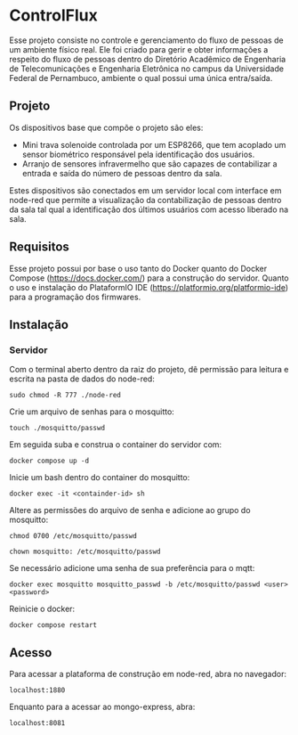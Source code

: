 # ControlFlux

Esse projeto consiste no controle e gerenciamento do fluxo de pessoas de um ambiente físico real. Ele foi criado para gerir e obter informações a respeito do fluxo de pessoas dentro do Diretório Acadêmico de Engenharia de Telecomunicações e Engenharia Eletrônica no campus da Universidade Federal de Pernambuco, ambiente o qual possui uma única entra/saída.

## Projeto

Os dispositivos base que compõe o projeto são eles:

- Mini trava solenoide controlada por um ESP8266, que tem acoplado um sensor biométrico responsável pela identificação dos usuários.
- Arranjo de sensores infravermelho que são capazes de contabilizar a entrada e saída do número de pessoas dentro da sala.

Estes dispositivos são conectados em um servidor local com interface em node-red que permite a visualização da contabilização de pessoas dentro da sala tal qual a identificação dos últimos usuários com acesso liberado na sala.

## Requisitos

Esse projeto possui por base o uso tanto do Docker quanto do Docker Compose (https://docs.docker.com/) para a construção do servidor. Quanto o uso e instalação do PlataformIO IDE (https://platformio.org/platformio-ide) para a programação dos firmwares.

## Instalação

### Servidor

Com o terminal aberto dentro da raiz do projeto, dê permissão para leitura e escrita na pasta de dados do node-red:

`sudo chmod -R 777 ./node-red`

Crie um arquivo de senhas para o mosquitto:

`touch ./mosquitto/passwd`

Em seguida suba e construa o container do servidor com:

`docker compose up -d`

Inicie um bash dentro do container do mosquitto:

`docker exec -it <containder-id> sh`

Altere as permissões do arquivo de senha e adicione ao grupo do mosquitto:

`chmod 0700 /etc/mosquitto/passwd`

`chown mosquitto: /etc/mosquitto/passwd`

Se necessário adicione uma senha de sua preferência para o mqtt:

`docker exec mosquitto mosquitto_passwd -b /etc/mosquitto/passwd <user> <password>`

Reinicie o docker:

`docker compose restart`

## Acesso

Para acessar a plataforma de construção em node-red, abra no navegador:

`localhost:1880`

Enquanto para a acessar ao mongo-express, abra:

`localhost:8081`